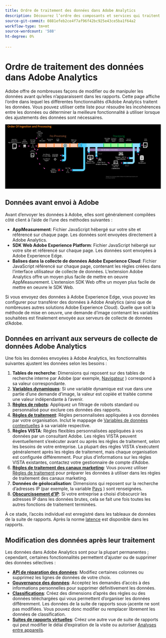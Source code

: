 ```yaml
---
title: Ordre de traitement des données dans Adobe Analytics
description: Découvrez l’ordre des composants et services qui traitent les données dans Adobe Analytics.
source-git-commit: 0881efeb2ce4f7af96f42bc925e43ce5ba1f64a2
workflow-type: tm+mt
source-wordcount: '588'
ht-degree: 0%

---
```


# Ordre de traitement des données dans Adobe Analytics

Adobe offre de nombreuses façons de modifier ou de manipuler les données avant qu’elles n’apparaissent dans les rapports. Cette page affiche l’ordre dans lequel les différentes fonctionnalités d’Adobe Analytics traitent les données. Vous pouvez utiliser cette liste pour résoudre les incohérences entre les données ou déterminer la meilleure fonctionnalité à utiliser lorsque des ajustements des données sont nécessaires.

![Ordre de traitement](assets/processing-order.png)

## Données avant envoi à Adobe

Avant d’envoyer les données à Adobe, elles sont généralement compilées côté client à l’aide de l’une des méthodes suivantes :

* **AppMeasurement**: Fichier JavaScript hébergé sur votre site et référencé sur chaque page. Les données sont envoyées directement à Adobe Analytics.
* **SDK Web Adobe Experience Platform**: Fichier JavaScript hébergé sur votre site et référencé sur chaque page. Les données sont envoyées à Adobe Experience Edge.
* **Balises dans la collecte de données Adobe Experience Cloud**: Fichier JavaScript référencé sur chaque page, contenant les règles créées dans l’interface utilisateur de collecte de données. L’extension Adobe Analytics offre un moyen plus facile de mettre en oeuvre AppMeasurement. L’extension SDK Web offre un moyen plus facile de mettre en oeuvre le SDK Web.

Si vous envoyez des données à Adobe Experience Edge, vous pouvez les configurer pour transférer des données à Adobe Analytics (ainsi que de nombreuses autres solutions Adobe Experience Cloud). Quelle que soit la méthode de mise en oeuvre, une demande d’image contenant les variables souhaitées est finalement envoyée aux serveurs de collecte de données d’Adobe.

## Données en arrivant aux serveurs de collecte de données Adobe Analytics

Une fois les données envoyées à Adobe Analytics, les fonctionnalités suivantes ajustent les données selon les besoins :

1. **Tables de recherche**: Dimensions qui reposent sur des tables de recherche interne par Adobe (par exemple, [Navigateur](/help/components/dimensions/browser.md) ) correspond à sa valeur correspondante.
2. [**Variables dynamiques**](/help/implement/vars/page-vars/dynamic-variables.md): Si une variable dynamique est vue dans une partie d’une demande d’image, la valeur est copiée et traitée comme une valeur indépendante à l’avenir.
3. [**Règles de robots**](/help/admin/admin/bot-removal/bot-rules.md): Appliquez un filtrage de robots standard ou personnalisé pour exclure ces données des rapports.
4. [**Règles de traitement**](/help/admin/admin/c-processing-rules/processing-rules.md): Règles personnalisées appliquées à vos données par votre organisation. Inclut le mappage de [Variables de données contextuelles](/help/implement/vars/page-vars/contextdata.md) à sa variable respective.
5. **Règles VISTA**: Règles flexibles personnalisées appliquées à vos données par un consultant Adobe. Les règles VISTA peuvent éventuellement s’exécuter avant ou après les règles de traitement, selon les besoins de votre entreprise. La plupart des règles VISTA s’exécutent généralement après les règles de traitement, mais chaque organisation est configurée différemment. Pour plus d’informations sur les règles VISTA existantes, contactez votre gestionnaire de compte d’Adobe.
6. [**Règles de traitement des canaux marketing**](/help/components/c-marketing-channels/c-rules.md): Vous pouvez utiliser [Règles de traitement](/help/admin/admin/c-processing-rules/processing-rules.md) pour préparer les données à utiliser dans les règles de traitement des canaux marketing.
7. **Données de géolocalisation**: Dimensions qui reposent sur la recherche d’adresses IP (par exemple, la variable [Pays](/help/components/dimensions/countries.md) ) sont renseignées.
8. [**Obscurcissement d’IP**](/help/admin/admin/general-acct-settings-admin.md): Si votre entreprise a choisi d’obscurcir les adresses IP dans les données brutes, cela se fait une fois toutes les autres fonctions de traitement terminées.

À ce stade, l’accès individuel est enregistré dans les tableaux de données de la suite de rapports. Après la norme [latence](latency.md) est disponible dans les rapports.

## Modification des données après leur traitement

Les données dans Adobe Analytics sont pour la plupart permanentes ; cependant, certaines fonctionnalités permettent d’ajuster ou de supprimer des données sélectives :

* [**API de réparation des données**](https://developer.adobe.com/analytics-apis/docs/2.0/guides/endpoints/data-repair/): Modifiez certaines colonnes ou supprimez les lignes de données de votre choix.
* [**Gouvernance des données**](/help/admin/c-data-governance/an-gdpr-workflow.md): Acceptez les demandes d’accès à des informations personnelles pour supprimer définitivement les données.
* [**Classifications**](/help/components/classifications/c-classifications.md): Créez des dimensions d’après des règles ou des données téléchargées qui vous permettent d’organiser les données différemment. Les données de la suite de rapports sous-jacente ne sont pas modifiées. Vous pouvez donc modifier ou remplacer librement les données de classification.
* [**Suites de rapports virtuelles**](/help/components/vrs/vrs-about.md): Créez une autre vue de suite de rapports qui peut modifier le délai d’expiration de la visite ou autoriser [Analyses entre appareils](/help/components/cda/overview.md).
